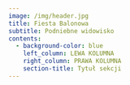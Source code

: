```yaml
---
image: /img/header.jpg
title: Fiesta Balonowa
subtitle: Podniebne widowisko
contents:
  - background-color: blue
    left_column: LEWA KOLUMNA
    right_column: PRAWA KOLUMNA
    section-title: Tytuł sekcji
---
```


